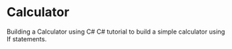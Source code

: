 # Calculator
Building a Calculator using C# 
C# tutorial to build a simple calculator using If statements.
